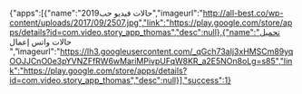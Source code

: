 
  {"apps":[{"name":"حالات فيديو حب2019","imageurl":"http://all-best.co/wp-content/uploads/2017/09/2507.jpg","link":"https://play.google.com/store/apps/details?id=com.video.story_app_thomas","desc":null},{"name":"تحميل حالات واتس إعمال ","imageurl":"https://lh3.googleusercontent.com/_qGch73aIj3xHMSCm89yqOOJJCnO0e3pYVNZFfRW6wMariMPivpUFqW8KR_a2E5NOn8oLg=s85","link":"https://play.google.com/store/apps/details?id=com.video.story_app_thomas","desc":null}],"success":1}
